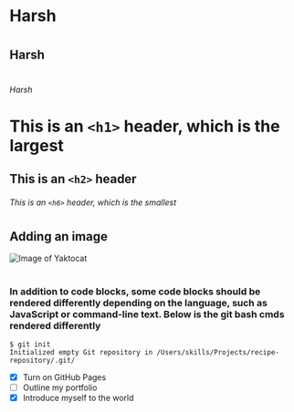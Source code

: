 # <h1> Harsh
# <h2> Harsh
# <h6> Harsh
# This is an `<h1>` header, which is the largest

## This is an `<h2>` header

###### This is an `<h6>` header, which is the smallest

# <h2> Adding an image
![Image of Yaktocat](https://octodex.github.com/images/yaktocat.png)

# <h3> In addition to code blocks, some code blocks should be rendered differently depending on the language, such as JavaScript or command-line text. Below is the git bash cmds rendered differently



```
$ git init
Initialized empty Git repository in /Users/skills/Projects/recipe-repository/.git/
```
- [x] Turn on GitHub Pages
- [ ] Outline my portfolio
- [x] Introduce myself to the world
